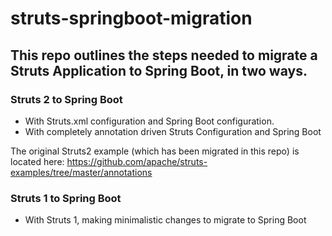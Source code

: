 # struts-springboot-migration 

## This repo outlines the steps needed to migrate a Struts Application to Spring Boot, in two ways.
### Struts 2 to Spring Boot
* With Struts.xml configuration and Spring Boot configuration.
* With completely annotation driven Struts Configuration and Spring Boot

The original Struts2 example (which has been migrated in this repo) is located here: https://github.com/apache/struts-examples/tree/master/annotations

### Struts 1 to Spring Boot

* With Struts 1, making minimalistic changes to migrate to Spring Boot